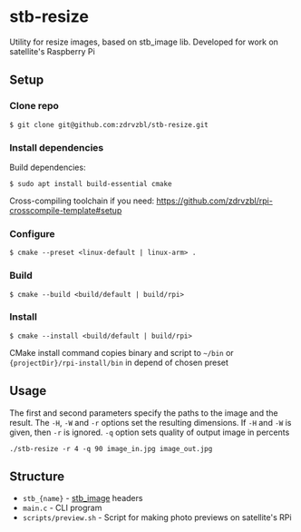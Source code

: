 # stb-resize
Utility for resize images, based on stb_image lib. Developed for work on satellite's Raspberry Pi


## Setup

### Clone repo
```shell
$ git clone git@github.com:zdrvzbl/stb-resize.git
```

### Install dependencies

Build dependencies:
```shell
$ sudo apt install build-essential cmake
```
Cross-compiling toolchain if you need: https://github.com/zdrvzbl/rpi-crosscompile-template#setup

### Configure

```shell
$ cmake --preset <linux-default | linux-arm> .

```
### Build

```shell
$ cmake --build <build/default | build/rpi>
```

### Install

```shell
$ cmake --install <build/default | build/rpi>
```

CMake install command copies binary and script to `~/bin` or `{projectDir}/rpi-install/bin` in depend of chosen preset

## Usage

The first and second parameters specify the paths to the image and the result. The `-H`, `-W` and `-r` options set the resulting dimensions. If `-H` and `-W` is given, then `-r` is ignored. `-q` option sets quality of output image in percents

```shell
./stb-resize -r 4 -q 90 image_in.jpg image_out.jpg
```


## Structure

- `stb_{name}` - [stb_image](https://github.com/nothings/stb.git) headers
- `main.c` - CLI program
- `scripts/preview.sh` - Script for making photo previews on satellite's RPi
